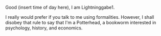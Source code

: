 Good (insert time of day here), I am Lightninggabe1. 

I really would prefer if you talk to me using formalities. However, I shall disobey that rule to say that I'm a Potterhead, a bookworm interested in psychology, history, and economics. 


<!---
Lightninggabe1/Lightninggabe1 is a ✨ special ✨ repository because its `README.md` (this file) appears on your GitHub profile.
You can click the Preview link to take a look at your changes.
--->
